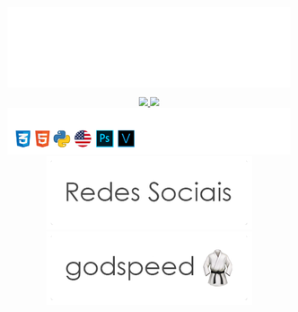 ![Prazer, Tavinho!](https://raw.githubusercontent.com/otaviobizulli/otaviobizulli/main/prazertavinho.png)

<div align="center">
  <a href="https://github.com/otaviobizulli">
  <img height="150em" src="https://github-readme-stats.vercel.app/api?username=otaviobizulli&show_icons=true&theme=graywhite&include_all_commits=true&count_private=true"/>
  <img height="150em" src="https://github-readme-stats.vercel.app/api/top-langs/?username=otaviobizulli&layout=compact&langs_count=7&theme=graywhite"/>
</div>

  
<div align="center">
  <a href="https://github.com/otaviobizulli">
  <img src="https://raw.githubusercontent.com/otaviobizulli/otaviobizulli/main/skills.png"/>
</div>
  
  
<div align="center">
  <a href="https://linktr.ee/tavin"> 
  <img src="https://raw.githubusercontent.com/otaviobizulli/otaviobizulli/main/socialmedia.png"/>
  <a href="https://www.youtube.com/watch?v=76C0oX31YUQ"> 
  <img src="https://raw.githubusercontent.com/otaviobizulli/otaviobizulli/main/godspeed.png"/>
</div> 

